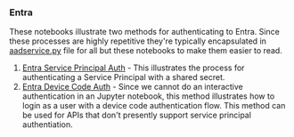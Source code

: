 ### Entra
These notebooks illustrate two methods for authenticating to Entra.  Since these processes are highly repetitive they're typically encapsulated in [aadservice.py](../services/aadservice.py) file for all but these notebooks to make them easier to read.

1. [Entra Service Principal Auth](./EntraServicePrincipalAuth.ipynb) - This illustrates the process for authenticating a Service Principal with a shared secret.
1. [Entra Device Code Auth](./EntraDeviceCodeAuth.ipynb) - Since we cannot do an interactive authentication in an Jupyter notebook, this method illustrates how to login as a user with a device code authentication flow.  This method can be used for APIs that don't presently support service principal authentiation.
